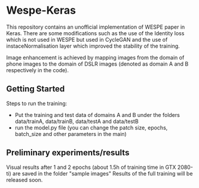 # Wespe-Keras

This repository contains an unofficial implementation of WESPE paper in Keras. There are some modifications such as the use of the Identity loss which is not used in WESPE but used in CycleGAN and the use of instaceNormalisation layer which improved the stability of the training.

Image enhancement is achieved by mapping images from the domain of phone images to the domain of DSLR images (denoted as domain A and B respectively in the code).

## Getting Started


Steps to run the training:

* Put the training and test data of domains A and B under the folders data/trainA, data/trainB, data/testA and data/testB
* run the model.py file (you can change the patch size, epochs, batch_size and other parameters in the main)

## Preliminary experiments/results

Visual results after 1 and 2 epochs (about 1.5h of training time in GTX 2080-ti) are saved in the folder "sample images"
Results of the full training will be released soon.

